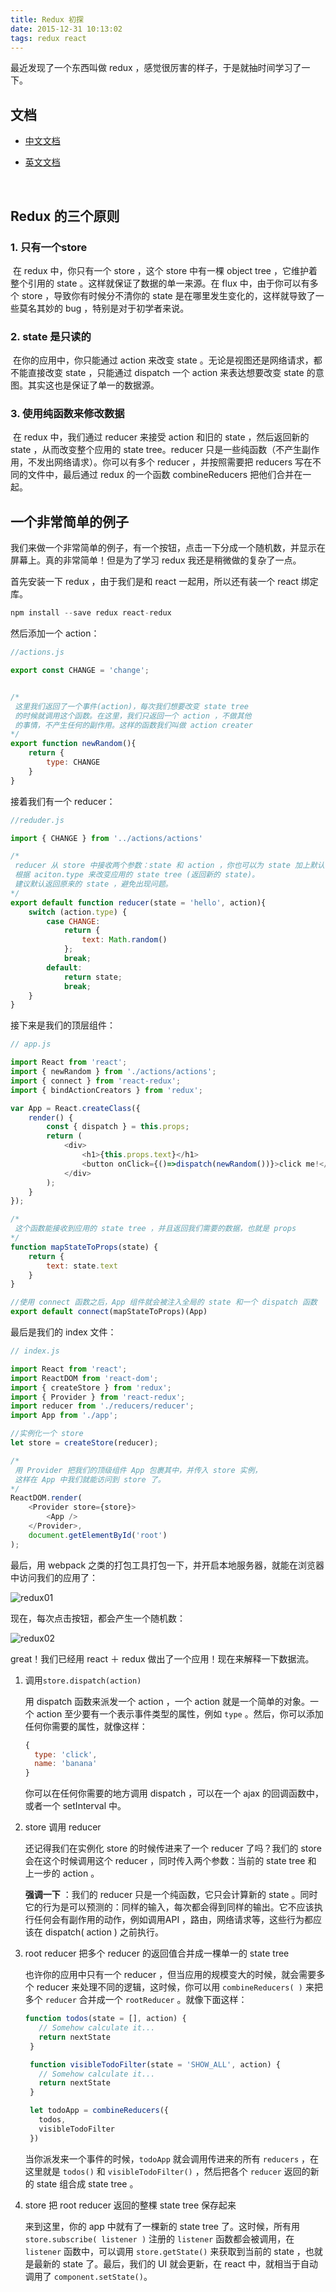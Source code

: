 ```yaml
---
title: Redux 初探
date: 2015-12-31 10:13:02
tags: redux react
---
```

最近发现了一个东西叫做 redux ，感觉很厉害的样子，于是就抽时间学习了一下。

<!--more-->

## 文档

- [中文文档](http://camsong.github.io/redux-in-chinese/index.html)

- [英文文档](http://rackt.org/redux/index.html)

  ​

## Redux 的三个原则

### 1. 只有一个store

​	在 redux 中，你只有一个 store ，这个 store 中有一棵 object tree ，它维护着整个引用的 state 。这样就保证了数据的单一来源。在 flux 中，由于你可以有多个 store ，导致你有时候分不清你的 state 是在哪里发生变化的，这样就导致了一些莫名其妙的 bug ，特别是对于初学者来说。

### 2. state 是只读的

​	在你的应用中，你只能通过 action 来改变 state 。无论是视图还是网络请求，都不能直接改变 state ，只能通过 dispatch 一个 action 来表达想要改变 state 的意图。其实这也是保证了单一的数据源。

### 3. 使用纯函数来修改数据

​	在 redux 中，我们通过 reducer 来接受 action 和旧的 state ，然后返回新的 state ，从而改变整个应用的 state tree。reducer 只是一些纯函数（不产生副作用，不发出网络请求）。你可以有多个 reducer ，并按照需要把 reducers 写在不同的文件中，最后通过 redux 的一个函数 combineReducers 把他们合并在一起。



## 一个非常简单的例子

​	我们来做一个非常简单的例子，有一个按钮，点击一下分成一个随机数，并显示在屏幕上。真的非常简单！但是为了学习 redux 我还是稍微做的复杂了一点。

首先安装一下 redux ，由于我们是和 react 一起用，所以还有装一个 react 绑定库。

``` javascript
npm install --save redux react-redux
```

然后添加一个 action：

``` javascript
//actions.js

export const CHANGE = 'change';


/*
 这里我们返回了一个事件(action)，每次我们想要改变 state tree
 的时候就调用这个函数。在这里，我们只返回一个 action ，不做其他
 的事情，不产生任何的副作用。这样的函数我们叫做 action creater
*/
export function newRandom(){
	return {
		type: CHANGE
	}
}
```

接着我们有一个 reducer：

``` javascript
//reduder.js

import { CHANGE } from '../actions/actions'

/*
 reducer 从 store 中接收两个参数：state 和 action ，你也可以为 state 加上默认值。
 根据 aciton.type 来改变应用的 state tree (返回新的 state)。
 建议默认返回原来的 state ，避免出现问题。
*/
export default function reducer(state = 'hello', action){
	switch (action.type) {
		case CHANGE:
			return {
				text: Math.random()
			};
			break;
		default:
			return state;
			break;
	}
}
```

接下来是我们的顶层组件：

``` javascript
// app.js

import React from 'react';
import { newRandom } from './actions/actions';
import { connect } from 'react-redux';
import { bindActionCreators } from 'redux';

var App = React.createClass({
    render() {
        const { dispatch } = this.props;
        return (
            <div>
                <h1>{this.props.text}</h1>
                <button onClick={()=>dispatch(newRandom())}>click me!</button>
            </div>
        );
    }
});

/*
 这个函数能接收到应用的 state tree ，并且返回我们需要的数据，也就是 props
*/
function mapStateToProps(state) {
    return {
        text: state.text
    }
}

//使用 connect 函数之后，App 组件就会被注入全局的 state 和一个 dispatch 函数
export default connect(mapStateToProps)(App)
```

最后是我们的 index 文件：

``` javascript
// index.js

import React from 'react';
import ReactDOM from 'react-dom';
import { createStore } from 'redux';
import { Provider } from 'react-redux';
import reducer from './reducers/reducer';
import App from './app';

//实例化一个 store
let store = createStore(reducer);

/*
 用 Provider 把我们的顶级组件 App 包裹其中，并传入 store 实例，
 这样在 App 中我们就能访问到 store 了。
*/
ReactDOM.render(
	<Provider store={store}>
		<App />
	</Provider>,
	document.getElementById('root')
);
```

最后，用 webpack 之类的打包工具打包一下，并开启本地服务器，就能在浏览器中访问我们的应用了：

  ![redux01](/images/redux01.png)



现在，每次点击按钮，都会产生一个随机数：

 ![redux02](/images/redux02.png)



great！我们已经用 react ＋ redux 做出了一个应用！现在来解释一下数据流。

1. 调用`store.dispatch(action)`

   用 dispatch 函数来派发一个 action ，一个 action 就是一个简单的对象。一个 action 至少要有一个表示事件类型的属性，例如 `type` 。然后，你可以添加任何你需要的属性，就像这样：

   ``` javascript
   {
     type: 'click',
     name: 'banana'
   }
   ```

   你可以在任何你需要的地方调用 dispatch ，可以在一个 ajax 的回调函数中，或者一个 setInterval 中。

2. store 调用 reducer

   还记得我们在实例化 store 的时候传进来了一个 reducer 了吗？我们的 store 会在这个时候调用这个 reducer ，同时传入两个参数：当前的 state tree 和 上一步的 action 。

   **强调一下** ：我们的 reducer 只是一个纯函数，它只会计算新的 state 。同时它的行为是可以预测的：同样的输入，每次都会得到同样的输出。它不应该执行任何会有副作用的动作，例如调用API ，路由，网络请求等，这些行为都应该在 dispatch( action ) 之前执行。

3. root reducer 把多个 reducer 的返回值合并成一棵单一的 state tree

   也许你的应用中只有一个 reducer ，但当应用的规模变大的时候，就会需要多个 reducer 来处理不同的逻辑，这时候，你可以用 `combineReducers( )` 来把多个 `reducer` 合并成一个 `rootReducer` 。就像下面这样：

   ``` javascript
   function todos(state = [], action) {
      // Somehow calculate it...
      return nextState
    }

    function visibleTodoFilter(state = 'SHOW_ALL', action) {
      // Somehow calculate it...
      return nextState
    }

    let todoApp = combineReducers({
      todos,
      visibleTodoFilter
    })
   ```

   当你派发来一个事件的时候，`todoApp` 就会调用传进来的所有 `reducers` ，在这里就是 `todos()` 和 `visibleTodoFilter()` ，然后把各个 `reducer` 返回的新的 state 组合成 state tree 。

4. store 把 root reducer 返回的整棵 state tree 保存起来

   来到这里，你的 app 中就有了一棵新的 state tree 了。这时候，所有用 `store.subscribe( listener )` 注册的 `listener` 函数都会被调用，在 `listener` 函数中，可以调用 `store.getState()` 来获取到当前的 state ，也就是最新的 state 了。最后，我们的 UI 就会更新，在 react 中，就相当于自动调用了 `component.setState()`。


